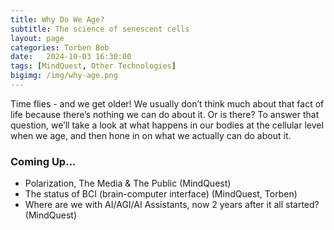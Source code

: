 ```yaml
---
title: Why Do We Age?
subtitle: The science of senescent cells
layout: page
categories: Torben Bob
date:   2024-10-03 16:30:00
tags: [MindQuest, Other Technologies]
bigimg: /img/why-age.png
---
```


Time flies - and we get older! We usually don’t think much about that fact of life because there’s nothing we can do about it. Or is there? To answer that question, we’ll take a look at what happens in our bodies at the cellular level when we age, and then hone in on what we actually can do about it.


### Coming Up...

- Polarization, The Media & The Public (MindQuest)
- The status of BCI (brain-computer interface) (MindQuest, Torben)
- Where are we with AI/AGI/AI Assistants, now 2 years after it all started? (MindQuest)
